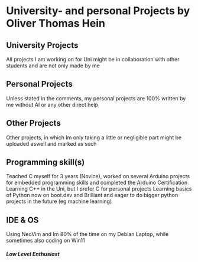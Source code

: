 # University- and personal Projects by Oliver Thomas Hein

## University Projects

All projects I am working on for Uni might be in collaboration with other students and are not only made by me


## Personal Projects

Unless stated in the comments, my personal projects are 100% written by me without AI or any other direct help


## Other Projects

Other projects, in which Im only taking a little or  negligible part might be uploaded aswell and marked as such

## Programming skill(s)
Teached C myself for 3 years (Novice), worked on several Arduino projects for embedded programming skills and completed the Arduino Certification
Learning C++ in the Uni, but I prefer C for personal projects
Learning basics of Python now on boot.dev and Brilliant and eager to do bigger python projects in the future (eg machine learning)
## IDE & OS
Using NeoVim and Im 80% of the time on my Debian Laptop, while sometimes also coding on Win11

#### *Low Level Enthusiast* 
